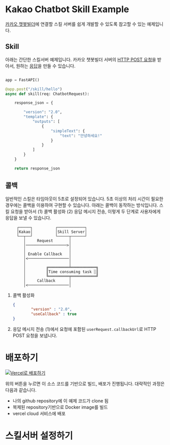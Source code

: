 # Kakao Chatbot Skill Example
[카카오 챗봇빌더](https://chatbot.kakao.com/)에 연결할 스킬 서버를 쉽게 개발할 수 있도록 참고할 수 있는 예제입니다.

## Skill
아래는 간단한 스킬서버 예제입니다. 카카오 챗봇빌더 서버의 [HTTP POST 요청](https://chatbot.kakao.com/docs/skill-response-format#skillpayload)을 받아서, 원하는 [응답](https://chatbot.kakao.com/docs/skill-response-format#skillresponse)을 만들 수 있습니다.


```python

app = FastAPI()

@app.post("/skill/hello")
async def skill(req: ChatbotRequest):

    response_json = {

        "version": "2.0",
        "template": {
            "outputs": [
                {
                    "simpleText": {
                        "text": "안녕하세요!"
                    }
                }
            ]
        }
    }

    return response_json

```



## 콜백
일반적인 스킬은 타임아웃이 5초로 설정되어 있습니다. 5초 이상의 처리 시간이 필요한 경우에는 콜백을 이용하여 구현할 수 있습니다.  아래는 콜백이 동작하는 방식입니다.  스킬 요청을 받아서 (1) 콜백 활성화 (2) 응답 메시지 전송, 이렇게 두 단계로 사용자에게 응답을 보낼 수 있습니다.

```
     ┌─────┐          ┌────────────┐     
     │Kakao│          │Skill Server│     
     └──┬──┘          └─────┬──────┘     
        │     Request       │            
        │──────────────────>│            
        │                   │            
        │ Enable Callback   │            
        │<──────────────────│            
        │                   │            
        │         ╔═════════╧═══════════╗
        │         ║Time consuming task ░║
        │         ╚═════════╤═══════════╝
        │     Callback      │            
        │<──────────────────│   
```


1. 콜백 활성화
    ```json
    {
            "version" : "2.0",
            "useCallback" : true
    }
    ```

2. 응답 메시지 전송
(1)에서 요청에 포함된 ```userRequest.callbackUrl```로 HTTP POST 요청을 보냅니다.


# 배포하기 

[![Vercel로 배포하기](https://vercel.com/button)](https://vercel.com/new/clone?repository-url=https://github.com/mariojisoohwang/kakao-chatbot-skill-example)

위의 버튼을 누르면 이 소스 코드를 기반으로 빌드, 배포가 진행됩니다.
대략적인 과정은 다음과 같습니다.
* 나의 github repository에 이 예제 코드가 clone 됨 
* 복제된 repository기반으로 Docker image를 빌드
* vercel cloud 서비스에 배포 

# 스킬서버 설정하기


